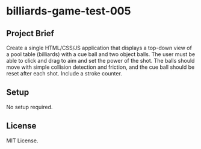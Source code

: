 # billiards-game-test-005

## Project Brief
Create a single HTML/CSS/JS application that displays a top-down view of a pool table (billiards) with a cue ball and two object balls. The user must be able to click and drag to aim and set the power of the shot. The balls should move with simple collision detection and friction, and the cue ball should be reset after each shot. Include a stroke counter.

## Setup
No setup required.

## License
MIT License.